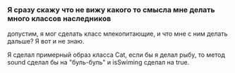 ### Я сразу скажу что не вижу какого то смысла мне делать много классов наследников
допустим, я мог сделать класс млекопитающие, и что мне с ним делать дальше? 
Я вот и не знаю.

Я сделал примерный образ класса Cat, если бы я делал рыбу, то метод sound сделал бы на "буль-буль" и isSwiming сделал на true.


